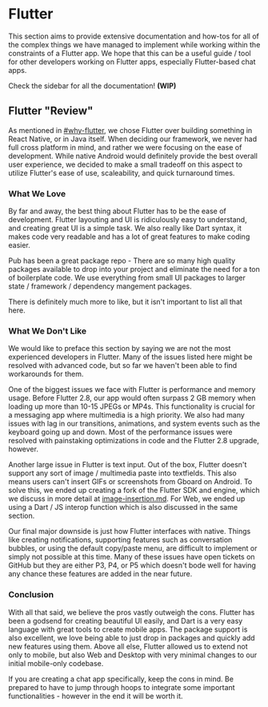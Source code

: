 # Flutter

This section aims to provide extensive documentation and how-tos for all of the complex things we have managed to implement while working within the constraints of a Flutter app. We hope that this can be a useful guide / tool for other developers working on Flutter apps, especially Flutter-based chat apps.

Check the sidebar for all the documentation! **(WIP)**

## Flutter "Review"

As mentioned in [#why-flutter](../../#why-flutter "mention"), we chose Flutter over building something in React Native, or in Java itself. When deciding our framework, we never had full cross platform in mind, and rather we were focusing on the ease of development. While native Android would definitely provide the best overall user experience, we decided to make a small tradeoff on this aspect to utilize Flutter's ease of use, scaleability, and quick turnaround times.

### What We Love

By far and away, the best thing about Flutter has to be the ease of development. Flutter layouting and UI is ridiculously easy to understand, and creating great UI is a simple task. We also really like Dart syntax, it makes code very readable and has a lot of great features to make coding easier.

Pub has been a great package repo - There are so many high quality packages available to drop into your project and eliminate the need for a ton of boilerplate code. We use everything from small UI packages to larger state / framework / dependency mangement packages.

There is definitely much more to like, but it isn't important to list all that here.

### What We Don't Like

We would like to preface this section by saying we are not the most experienced developers in Flutter. Many of the issues listed here might be resolved with advanced code, but so far we haven't been able to find workarounds for them.

One of the biggest issues we face with Flutter is performance and memory usage. Before Flutter 2.8, our app would often surpass 2 GB memory when loading up more than 10-15 JPEGs or MP4s. This functionality is crucial for a messaging app where multimedia is a high priority. We also had many issues with lag in our transitions, animations, and system events such as the keyboard going up and down. Most of the performance issues were resolved with painstaking optimizations in code and the Flutter 2.8 upgrade, however.

Another large issue in Flutter is text input. Out of the box, Flutter doesn't support any sort of image / multimedia paste into textfields. This also means users can't insert GIFs or screenshots from Gboard on Android. To solve this, we ended up creating a fork of the Flutter SDK and engine, which we discuss in more detail at [image-insertion.md](image-insertion.md "mention"). For Web, we ended up using a Dart / JS interop function which is also discussed in the same section.

Our final major downside is just how Flutter interfaces with native. Things like creating notifications, supporting features such as conversation bubbles, or using the default copy/paste menu, are difficult to implement or simply not possible at this time. Many of these issues have open tickets on GitHub but they are either P3, P4, or P5 which doesn't bode well for having any chance these features are added in the near future.

### Conclusion

With all that said, we believe the pros vastly outweigh the cons. Flutter has been a godsend for creating beautiful UI easily, and Dart is a very easy language with great tools to create mobile apps. The package support is also excellent, we love being able to just drop in packages and quickly add new features using them. Above all else, Flutter allowed us to extend not only to mobile, but also Web and Desktop with very minimal changes to our initial mobile-only codebase.

If you are creating a chat app specifically, keep the cons in mind. Be prepared to have to jump through hoops to integrate some important functionalities - however in the end it will be worth it.

